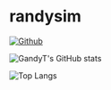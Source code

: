 # randysim

[![Github](https://img.shields.io/github/stars/randysim?affiliations=OWNER%2CCOLLABORATOR)](https://github.com/randysim)

![GandyT's GitHub stats](https://github-readme-stats.vercel.app/api?username=randysim&show_icons=true&theme=tokyonight)

![Top Langs](https://github-readme-stats.vercel.app/api/top-langs/?username=randysim&show_icons=true&theme=tokyonight)
